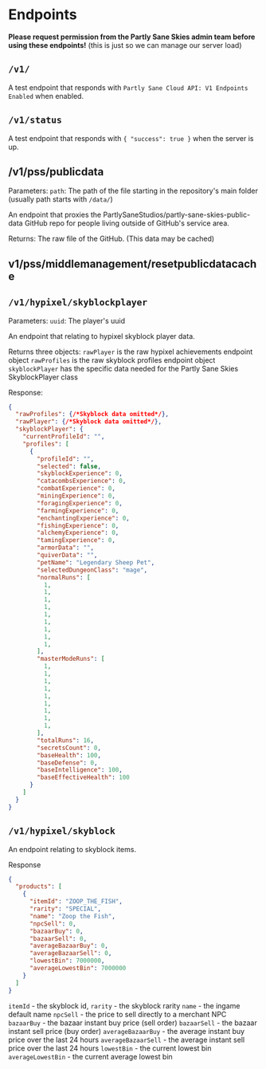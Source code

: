 # Endpoints

**Please request permission from the Partly Sane Skies admin team before using these endpoints!** (this is just so we can manage our server load)

## ``/v1/``

A test endpoint that responds with ``Partly Sane Cloud API: V1 Endpoints Enabled`` when enabled.

## ``/v1/status``

A test endpoint that responds with ``{ "success": true }`` when the server is up.

## /v1/pss/publicdata
Parameters:
``path``: The path of the file starting in the repository's main folder (usually path starts with ``/data/``)

An endpoint that proxies the PartlySaneStudios/partly-sane-skies-public-data GitHub repo for people living outside of GitHub's service area.

Returns:
The raw file of the GitHub. (This data may be cached)

## v1/pss/middlemanagement/resetpublicdatacache


## ``/v1/hypixel/skyblockplayer``

Parameters:
``uuid``: The player's uuid

An endpoint that relating to hypixel skyblock player data.

Returns three objects: 
``rawPlayer`` is the raw hypixel achievements endpoint object
``rawProfiles`` is the raw skyblock profiles endpoint object
``skyblockPlayer`` has the specific data needed for the Partly Sane Skies SkyblockPlayer class

Response:
```json
{
  "rawProfiles": {/*Skyblock data omitted*/},
  "rawPlayer": {/*Skyblock data omitted*/},
  "skyblockPlayer": {
    "currentProfileId": "",
    "profiles": [
      {
        "profileId": "",
        "selected": false,
        "skyblockExperience": 0,
        "catacombsExperience": 0,
        "combatExperience": 0,
        "miningExperience": 0,
        "foragingExperience": 0,
        "farmingExperience": 0,
        "enchantingExperience": 0,
        "fishingExperience": 0,
        "alchemyExperience": 0,
        "tamingExperience": 0,
        "armorData": "",
        "quiverData": "",
        "petName": "Legendary Sheep Pet",
        "selectedDungeonClass": "mage",
        "normalRuns": [
          1,
          1,
          1,
          1,
          1,
          1,
          1,
          1,
          1,
        ],
        "masterModeRuns": [
          1,
          1,
          1,
          1,
          1,
          1,
          1,
          1,
          1,
        ],
        "totalRuns": 16,
        "secretsCount": 0,
        "baseHealth": 100,
        "baseDefense": 0,
        "baseIntelligence": 100,
        "baseEffectiveHealth": 100
      }
    ]
  }
}
```

## ``/v1/hypixel/skyblock``

An endpoint relating to skyblock items.

Response
```json
{
  "products": [
    {
      "itemId": "ZOOP_THE_FISH",
      "rarity": "SPECIAL",
      "name": "Zoop the Fish",
      "npcSell": 0,
      "bazaarBuy": 0,
      "bazaarSell": 0,
      "averageBazaarBuy": 0,
      "averageBazaarSell": 0,
      "lowestBin": 7000000,
      "averageLowestBin": 7000000
    }
  ]
}
```
``itemId`` - the skyblock id,
``rarity`` - the skyblock rarity
``name`` - the ingame default name
``npcSell`` - the price to sell directly to a merchant NPC
``bazaarBuy`` - the bazaar instant buy price (sell order)
``bazaarSell`` - the bazaar instant sell price (buy order)
``averageBazaarBuy`` - the average instant buy price over the last 24 hours
``averageBazaarSell`` - the average instant sell price over the last 24 hours
``lowestBin`` - the current lowest bin
``averageLowestBin`` - the current average lowest bin
